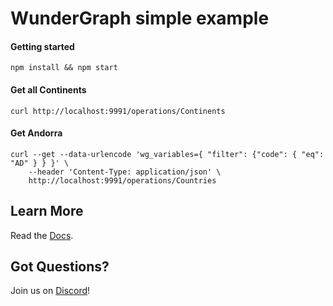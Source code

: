 # WunderGraph simple example

#### Getting started

```shell
npm install && npm start
```

#### Get all Continents

```shell
curl http://localhost:9991/operations/Continents
```

#### Get Andorra

```shell
curl --get --data-urlencode 'wg_variables={ "filter": {"code": { "eq": "AD" } } }' \
    --header 'Content-Type: application/json' \
    http://localhost:9991/operations/Countries
```

## Learn More

Read the [Docs](https://wundergraph.com/docs).

## Got Questions?

Join us on [Discord](https://wundergraph.com/discord)!
